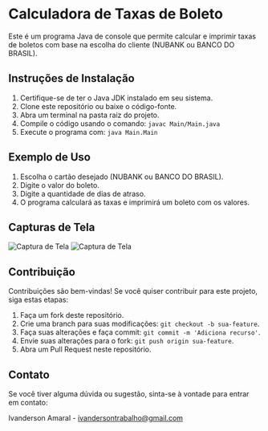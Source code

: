 # Calculadora de Taxas de Boleto

Este é um programa Java de console que permite calcular e imprimir taxas de boletos com base na escolha do cliente (NUBANK ou BANCO DO BRASIL).

## Instruções de Instalação

1. Certifique-se de ter o Java JDK instalado em seu sistema.
2. Clone este repositório ou baixe o código-fonte.
3. Abra um terminal na pasta raiz do projeto.
4. Compile o código usando o comando: `javac Main/Main.java`
5. Execute o programa com: `java Main.Main`

## Exemplo de Uso

1. Escolha o cartão desejado (NUBANK ou BANCO DO BRASIL).
2. Digite o valor do boleto.
3. Digite a quantidade de dias de atraso.
4. O programa calculará as taxas e imprimirá um boleto com os valores.

## Capturas de Tela

![Captura de Tela](https://lens.google.com/search?ep=gisbubb&hl=pt-BR&re=df&p=AUM6UZCGzqlmV_JxbqhfhN2o5TBIe_XM_4Or1XIXSvkBZ_17L_G7iqHuG0VuqTLLIcTU4_GRE-1vvcboacTZmWz_0HdINVk3BXtg2IIU7ckLEcFXP2Cw_P8OxVYqZKqRIeWTwTv2GmdRjv0fOFgDGLmSudV8e21tqDHYAuDqsIJJMrwdMIbw9RHN3AG8K0rq8fqxTFm7TX6d_jdP50cUx0eC#lns=W251bGwsbnVsbCxudWxsLG51bGwsbnVsbCxudWxsLG51bGwsIkVrY0tKRGRqTTJabU9XUmtMV0psTWpRdE5EWmlOUzFpTm1aaUxXWTJPV0kxWkRVNE5XSmlOUklmVVhwRmFVZFZURmQxU3pCWmMwZEZNRGhCY0VaUVRpMDNlbkF6ZUc5NFp3PT0iXQ==)
![Captura de Tela](https://cdn.uploaddeimagens.com.br/images/000/461/390/original/OQ1KXf8.png)


## Contribuição

Contribuições são bem-vindas! Se você quiser contribuir para este projeto, siga estas etapas:

1. Faça um fork deste repositório.
2. Crie uma branch para suas modificações: `git checkout -b sua-feature`.
3. Faça suas alterações e faça commit: `git commit -m 'Adiciona recurso'`.
4. Envie suas alterações para o fork: `git push origin sua-feature`.
5. Abra um Pull Request neste repositório.


## Contato

Se você tiver alguma dúvida ou sugestão, sinta-se à vontade para entrar em contato:

Ivanderson Amaral - ivandersontrabalho@gmail.com

